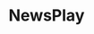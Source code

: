 ---
categories:
  - resume
  - highlight
title: "NewsPlay"
link: "http://cunyjschool.github.io/newsplay/"
readmore: "https://medium.com/newer-work/newsplay-a-game-10f87ac9d078#.9iskmv5fi"
image: "./images/newsplay-screen.png"
col: 6
---